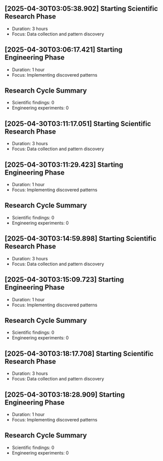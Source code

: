 
## [2025-04-30T03:05:38.902] Starting Scientific Research Phase
- Duration: 3 hours
- Focus: Data collection and pattern discovery

## [2025-04-30T03:06:17.421] Starting Engineering Phase
- Duration: 1 hour
- Focus: Implementing discovered patterns

## Research Cycle Summary
- Scientific findings: 0
- Engineering experiments: 0

## [2025-04-30T03:11:17.051] Starting Scientific Research Phase
- Duration: 3 hours
- Focus: Data collection and pattern discovery

## [2025-04-30T03:11:29.423] Starting Engineering Phase
- Duration: 1 hour
- Focus: Implementing discovered patterns

## Research Cycle Summary
- Scientific findings: 0
- Engineering experiments: 0

## [2025-04-30T03:14:59.898] Starting Scientific Research Phase
- Duration: 3 hours
- Focus: Data collection and pattern discovery

## [2025-04-30T03:15:09.723] Starting Engineering Phase
- Duration: 1 hour
- Focus: Implementing discovered patterns

## Research Cycle Summary
- Scientific findings: 0
- Engineering experiments: 0

## [2025-04-30T03:18:17.708] Starting Scientific Research Phase
- Duration: 3 hours
- Focus: Data collection and pattern discovery

## [2025-04-30T03:18:28.909] Starting Engineering Phase
- Duration: 1 hour
- Focus: Implementing discovered patterns

## Research Cycle Summary
- Scientific findings: 0
- Engineering experiments: 0
